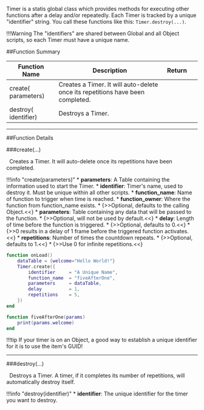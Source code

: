 Timer is a statis global class which provides methods for executing other functions after a delay and/or repeatedly. Each Timer is tracked by a unique "identifier" string. You call these functions like this: `Timer.destroy(...)`.

!!!Warning
    The "identifiers" are shared between Global and all Object scripts, so each Timer must have a unique name.

##Function Summary

Function Name | Description | Return | &nbsp;
-- | -- | -- | --:
create([<span class="tag tab"></span>](intro#types) parameters) | Creates a Timer. It will auto-delete once its repetitions have been completed. | [<span class="ret boo"></span>](intro#types) | [<span class="i"></span>](#create)
destroy([<span class="tag str"></span>](intro#types) identifier) | Destroys a Timer. | [<span class="ret boo"></span>](intro#types) | [<span class="i"></span>](#destroy)

---


##Function Details

###create(...)

[<span class="ret boo"></span>](intro#types)&nbsp; Creates a Timer. It will auto-delete once its repetitions have been completed.

!!!info "create(parameters)"
    * [<span class="tag_tab"></span>](intro#types) **parameters**: A Table containing the information used to start the Timer.
        * [<span class="tag str"></span>](intro#types) **identifier**: Timer's name, used to destroy it. Must be unique within all other scripts.
        * [<span class="tag str"></span>](intro#types) **function_name**: Name of function to trigger when time is reached.
        * [<span class="tag obj"></span>](intro#types) **function_owner**: Where the function from function_name exists.
            * {>>Optional, defaults to the calling Object.<<}
        * [<span class="tag tab"></span>](intro#types) **parameters**: Table containing any data that will be passed to the function.
            * {>>Optional, will not be used by default.<<}
        * [<span class="tag flo"></span>](intro#types) **delay**: Length of time before the function is triggered.
            * {>>Optional, defaults to 0.<<}
            * {>>0 results in a delay of 1 frame before the triggered function activates.<<}
        * [<span class="tag int"></span>](intro#types) **repetitions**: Number of times the countdown repeats.
            * {>>Optional, defaults to 1.<<}
            * {>>Use 0 for infinite repetitions.<<}
            
``` Lua
function onLoad()
    dataTable = {welcome="Hello World!"}
    Timer.create({
        identifier     = "A Unique Name",
        function_name  = "fiveAfterOne",
        parameters     = dataTable,
        delay          = 1,
        repetitions    = 5,
    })
end

function fiveAfterOne(params)
    print(params.welcome)
end
```

!!!tip
    If your timer is on an Object, a good way to establish a unique identifier for it is to use the item's GUID!

---


###destroy(...)

[<span class="ret boo"></span>](intro#types)&nbsp; Destroys a Timer. A timer, if it completes its number of repetitions, will automatically destroy itself.

!!!info "destroy(identifier)"
    * [<span class="tag str"></span>](intro#types) **identifier**: The unique identifier for the timer you want to destroy.

